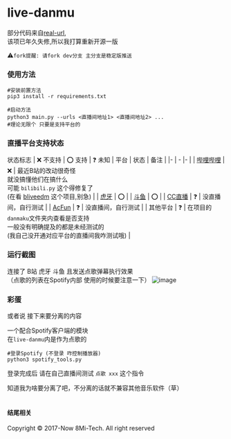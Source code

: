 # live-danmu
部分代码来自[real-url](https://github.com/wbt5/real-url),<br>
该项已年久失修,所以我打算重新开源一版

:warning:`fork提醒: 请fork dev分支 主分支是稳定版推送`

### 使用方法
```shell
#安装前置方法
pip3 install -r requirements.txt

#启动方法
python3 main.py --urls <直播间地址1> <直播间地址2> ...
#理论无限个 只要是支持平台的
```

### 直播平台支持状态
状态标志 | :x: 不支持 | :o: 支持 | :question: 未知
| 平台 | 状态 | 备注 |
|- | - |- |
| [哔哩哔哩](https://live.bilibili.com) | :x: | 最近B站的改动很奇怪<br>就没搞懂他们在搞什么<br>可能 `bilibili.py` 这个得修复了<br>(在看 [bliveedm](https://github.com/xfgryujk/blivedm) 这个项目,别急) |
| [虎牙](https://huya.com) | :o: | 
| [斗鱼](https://douyu.com) | :o: | 
| [CC直播](https://cc.163.com) | :question: | 没直播间，自行测试 |
| [AcFun](https://live.acfun.cn/) | :question: | 没直播间，自行测试 |
| 其他平台 | :question: | 在项目的`danmaku`文件夹内查看是否支持<br>一般没有明确提及的都是未经测试的<br>(我自己没开通对应平台的直播间我咋测试哦) |

### 运行截图

连接了 B站 虎牙 斗鱼 且发送点歌弹幕执行效果<br>（点歌的列表在Spotify内部 使用的时候要注意一下）
![image](https://github.com/8Mi-Tech/live-danmu/assets/25455400/737dfbd8-0ee2-4cb9-bf8b-a0bcb1bb4c22)


### 彩蛋
或者说 接下来要分离的内容

一个配合Spotify客户端的模块<br>在`live-danmu`内是作为点歌的
```shell
#登录Spotify (不登录 咋控制播放器)
python3 spotify_tools.py
```
登录完成后 请在自己直播间测试 `点歌 xxx` 这个指令

知道我为啥要分离了吧，不分离的话就不兼容其他音乐软件（草）
<br>
<br>
#### 结尾相关
Copyright © 2017-Now 8Mi-Tech. All right reserved
